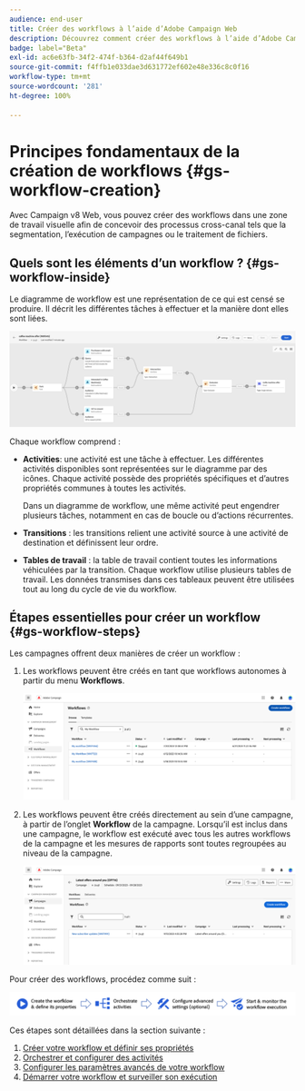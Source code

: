 ```yaml
---
audience: end-user
title: Créer des workflows à l’aide d’Adobe Campaign Web
description: Découvrez comment créer des workflows à l’aide d’Adobe Campaign Web.
badge: label="Beta"
exl-id: ac6e63fb-34f2-474f-b364-d2af44f649b1
source-git-commit: f4ffb1e033dae3d631772ef602e48e336c8c0f16
workflow-type: tm+mt
source-wordcount: '281'
ht-degree: 100%

---
```


# Principes fondamentaux de la création de workflows {#gs-workflow-creation}

Avec Campaign v8 Web, vous pouvez créer des workflows dans une zone de travail visuelle afin de concevoir des processus cross-canal tels que la segmentation, l’exécution de campagnes ou le traitement de fichiers.


## Quels sont les éléments d’un workflow ? {#gs-workflow-inside}

Le diagramme de workflow est une représentation de ce qui est censé se produire. Il décrit les différentes tâches à effectuer et la manière dont elles sont liées.

![](assets/workflow-example.png)

Chaque workflow comprend :

* **Activities**: une activité est une tâche à effectuer. Les différentes activités disponibles sont représentées sur le diagramme par des icônes. Chaque activité possède des propriétés spécifiques et d’autres propriétés communes à toutes les activités.

  Dans un diagramme de workflow, une même activité peut engendrer plusieurs tâches, notamment en cas de boucle ou d’actions récurrentes.

* **Transitions** : les transitions relient une activité source à une activité de destination et définissent leur ordre.

* **Tables de travail** : la table de travail contient toutes les informations véhiculées par la transition. Chaque workflow utilise plusieurs tables de travail. Les données transmises dans ces tableaux peuvent être utilisées tout au long du cycle de vie du workflow.

## Étapes essentielles pour créer un workflow {#gs-workflow-steps}


Les campagnes offrent deux manières de créer un workflow :

1. Les workflows peuvent être créés en tant que workflows autonomes à partir du menu **Workflows**.

   ![](assets/create-a-standalone-wf.png)

1. Les workflows peuvent être créés directement au sein d’une campagne, à partir de l’onglet **Workflow** de la campagne. Lorsqu’il est inclus dans une campagne, le workflow est exécuté avec tous les autres workflows de la campagne et les mesures de rapports sont toutes regroupées au niveau de la campagne.

   ![](assets/create-a-wf-from-a-campaign.png)


Pour créer des workflows, procédez comme suit :

![](assets/workflow-creation-process.png)

Ces étapes sont détaillées dans la section suivante :

1. [Créer votre workflow et définir ses propriétés](create-workflow.md)
1. [Orchestrer et configurer des activités](orchestrate-activities.md)
1. [Configurer les paramètres avancés de votre workflow](workflow-settings.md)
1. [Démarrer votre workflow et surveiller son exécution](start-monitor-workflows.md)
